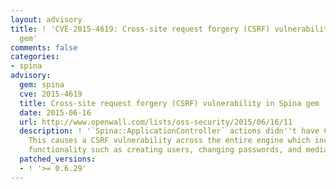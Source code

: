 ```yaml
---
layout: advisory
title: ! 'CVE-2015-4619: Cross-site request forgery (CSRF) vulnerability in Spina
  gem'
comments: false
categories:
- spina
advisory:
  gem: spina
  cve: 2015-4619
  title: Cross-site request forgery (CSRF) vulnerability in Spina gem
  date: 2015-06-16
  url: http://www.openwall.com/lists/oss-security/2015/06/16/11
  description: ! '`Spina::ApplicationController` actions didn''t have CSRF protection.
    This causes a CSRF vulnerability across the entire engine which includes administrative
    functionality such as creating users, changing passwords, and media management.'
  patched_versions:
  - ! '>= 0.6.29'
---
```

